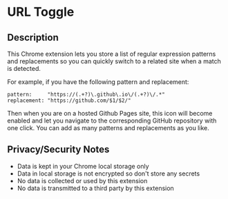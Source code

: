 # URL Toggle

## Description
This Chrome extension lets you store a list of regular expression patterns and
replacements so you can quickly switch to a related site when
a match is detected.

For example, if you have the following pattern
and replacement:
```
pattern:     "https://(.+?)\.github\.io\/(.+?)\/.*"
replacement: "https://github.com/$1/$2/"
```

Then when you are on a hosted Github Pages site, this icon will
become enabled and let you navigate to the corresponding GitHub
repository with one click. You can add as many patterns and replacements as you like.

## Privacy/Security Notes
- Data is kept in your Chrome local storage only
- Data in local storage is not encrypted so don't store any secrets
- No data is collected or used by this extension
- No data is transmitted to a third party by this extension